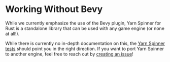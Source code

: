 # Working Without Bevy

While we currently emphasize the use of the Bevy plugin, Yarn Spinner for Rust is a standalone library that can be used with any game engine (or none at all!).

While there is currently no in-depth documentation on this, the [Yarn Spinner tests](../../crates/yarnspinner/tests) should point you in the right direction. 
If you want to port Yarn Spinner to another engine, feel free to reach out by [creating an issue](https://github.com/YarnSpinnerTool/YarnSpinner-Rust/issues/new)!
